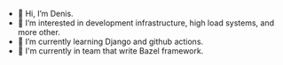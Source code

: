 - 👋 Hi, I’m Denis.
- 👀 I’m interested in development infrastructure, high load systems, and more other.
- 🌱 I’m currently learning Django and github actions.
- 💞️ I'm currently in team that write Bazel framework.
